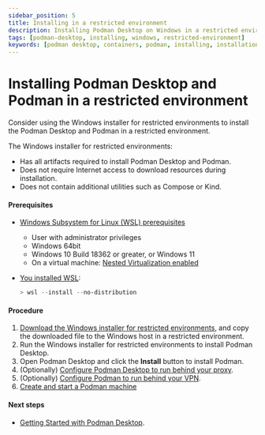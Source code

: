```yaml
---
sidebar_position: 5
title: Installing in a restricted environment
description: Installing Podman Desktop on Windows in a restricted environment
tags: [podman-desktop, installing, windows, restricted-environment]
keywords: [podman desktop, containers, podman, installing, installation, windows, restricted-environment]
---
```


# Installing Podman Desktop and Podman in a restricted environment

Consider using the Windows installer for restricted environments to install the Podman Desktop and Podman in a restricted environment.

The Windows installer for restricted environments:

- Has all artifacts required to install Podman Desktop and Podman.
- Does not require Internet access to download resources during installation.
- Does not contain additional utilities such as Compose or Kind.

#### Prerequisites

- [Windows Subsystem for Linux (WSL) prerequisites](https://learn.microsoft.com/en-us/windows/wsl/troubleshooting#error-0x80370102-the-virtual-machine-could-not-be-started-because-a-required-feature-is-not-installed)

  - User with administrator privileges
  - Windows 64bit
  - Windows 10 Build 18362 or greater, or Windows 11
  - On a virtual machine: [Nested Virtualization enabled](https://learn.microsoft.com/en-us/virtualization/hyper-v-on-windows/user-guide/nested-virtualization#configure-nested-virtualization)

- [You installed WSL](https://docs.microsoft.com/en-us/windows/wsl/install):

  ```powershell
  > wsl --install --no-distribution
  ```

#### Procedure

1. [Download the Windows installer for restricted environments](/downloads), and copy the downloaded file to the Windows host in a restricted environment.
1. Run the Windows installer for restricted environments to install Podman Desktop.
1. Open Podman Desktop and click the **Install** button to install Podman.
1. (Optionally) [Configure Podman Desktop to run behind your proxy](/docs/proxy/using-a-proxy).
1. (Optionally) [Configure Podman to run behind your VPN](/docs/proxy/using-a-vpn-on-windows).
1. [Create and start a Podman machine](/docs/Installation/creating-a-podman-machine-with-podman-desktop)

#### Next steps

- [Getting Started with Podman Desktop](/docs/getting-started/getting-started).
